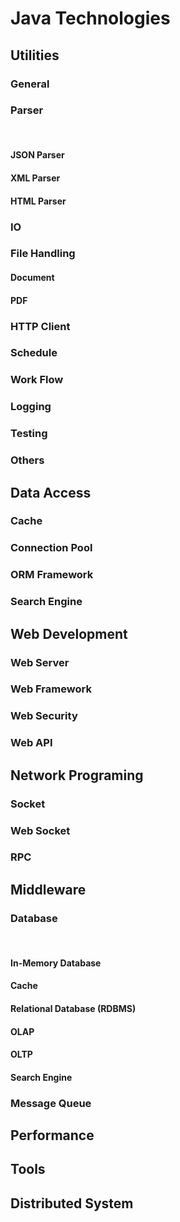 <script setup>
import { ref } from 'vue';
import NavContainer from '../../components/NavContainer.vue';
import newsData from '../../assets/dev/java-technologies.json';

const data = ref(newsData);
</script>

# Java Technologies

## Utilities

### General

<NavContainer :data="data.utilities.general"/>

### Parser

<br>

#### JSON Parser

<NavContainer :data="data.utilities.parser.jsonParser"/>

#### XML Parser

<NavContainer :data="data.utilities.parser.xmlParser"/>

#### HTML Parser

<NavContainer :data="data.utilities.parser.htmlParser"/>

### IO

<NavContainer :data="data.utilities.io"/>

### File Handling

#### Document

<NavContainer :data="data.utilities.fileHandling.document"/>

#### PDF

<NavContainer :data="data.utilities.fileHandling.pdf"/>

### HTTP Client

<NavContainer :data="data.utilities.httpClient"/>

### Schedule

<NavContainer :data="data.utilities.schedule"/>

### Work Flow

<NavContainer :data="data.utilities.workFlow"/>

### Logging

<NavContainer :data="data.utilities.logging"/>

### Testing

<NavContainer :data="data.utilities.testing"/>

### Others

<NavContainer :data="data.utilities.others"/>

## Data Access

### Cache

<NavContainer :data="data.dataAccess.cache"/>

### Connection Pool

<NavContainer :data="data.dataAccess.connectionPool"/>

### ORM Framework

<NavContainer :data="data.dataAccess.orm"/>

### Search Engine

<NavContainer :data="data.dataAccess.searchEngine"/>

## Web Development

### Web Server

<NavContainer :data="data.webDevelopment.webServer"/>

### Web Framework

<NavContainer :data="data.webDevelopment.webFramework"/>

### Web Security

<NavContainer :data="data.webDevelopment.webSecurity"/>

### Web API

<NavContainer :data="data.webDevelopment.webApi"/>

## Network Programing

### Socket

<NavContainer :data="data.networkPrograming.socket"/>

### Web Socket

<NavContainer :data="data.networkPrograming.webSocket"/>

### RPC

<NavContainer :data="data.networkPrograming.rpc"/>

## Middleware

### Database

<br>

#### In-Memory Database

<NavContainer :data="data.middleware.database.inMemoryDatabase"/>

#### Cache

<NavContainer :data="data.middleware.database.cache"/>

#### Relational Database (RDBMS)

<NavContainer :data="data.middleware.database.rdbms"/>

#### OLAP

<NavContainer :data="data.middleware.database.olap"/>

#### OLTP

<NavContainer :data="data.middleware.database.oltp"/>

#### Search Engine

<NavContainer :data="data.middleware.database.searchEngine"/>

### Message Queue

<NavContainer :data="data.middleware.messageQueue"/>

## Performance

<NavContainer :data="data.performance"/>

## Tools

## Distributed System
